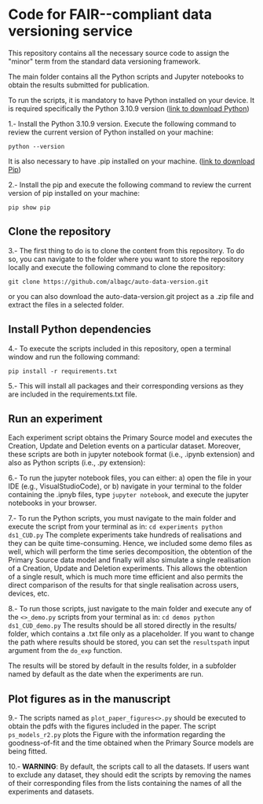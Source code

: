 # Code for FAIR--compliant data versioning service

This repository contains all the necessary source code to assign the "minor" term from the standard data versioning framework.

The main folder contains all the Python scripts and Jupyter notebooks to obtain the results submitted for publication.

To run the scripts, it is mandatory to have Python installed on your device. It is required specifically the Python 3.10.9 version ([link to download Python](https://www.python.org/downloads/release/python-3109/))

1.- Install the Python 3.10.9 version. Execute the following command to review the current version of Python installed on your machine:
```
python --version
```
It is also necessary to have .pip installed on your machine.
([link to download Pip](https://pypi.org/project/pip/))

2.- Install the pip and execute the following command to review the current version of pip installed on your machine:
```
pip show pip
```

## Clone the repository

3.- The first thing to do is to clone the content from this repository. 
    To do so, you can navigate to the folder where you want to store the repository locally and execute the following command to clone the repository:
```
git clone https://github.com/albagc/auto-data-version.git
```
or you can also download the auto-data-version.git project as a .zip file and extract the files in a selected folder. 

## Install Python dependencies

4.- To execute the scripts included in this repository, open a terminal window and run the following command:
```
pip install -r requirements.txt
```
5.- This will install all packages and their corresponding versions as they are included in the requirements.txt file.

## Run an experiment

Each experiment script obtains the Primary Source model and executes the Creation, Update and Deletion events on a particular dataset. 
Moreover, these scripts are both in jupyter notebook format (i.e., .ipynb extension) and also as Python scripts (i.e., .py extension):

6.- To run the jupyter notebook files, you can either:
      a) open the file in your IDE (e.g., VisualStudioCode), or
      b) navigate in your terminal to the folder containing the .ipnyb files, type ```jupyter notebook```, and execute the jupyter notebooks in your browser. 

7.- To run the Python scripts, you must navigate to the main folder and execute the script from your terminal as in:
    ```
    cd experiments
    python ds1_CUD.py
    ```
The complete experiments take hundreds of realisations and they can be quite time-consuming.
Hence, we included some demo files as well, which will perform the time series decomposition, the obtention of the Primary Source data model and finally will also simulate a single realisation of a Creation, Update and Deletion experiments. 
This allows the obtention of a single result, which is much more time efficient and also permits the direct comparison of the results for that single realisation across users, devices, etc. 

8.- To run those scripts, just navigate to the main folder and execute any of the ```<>_demo.py``` scripts from your terminal as in:
    ```
    cd demos
    python ds1_CUD_demo.py
    ```
The results should be all stored directly in the results/ folder, which contains a .txt file only as a placeholder. 
If you want to change the path where results should be stored, you can set the ```resultspath``` input argument from the ```do_exp``` function.

The results will be stored by default in the results folder, in a subfolder named by default as the date when the experiments are run.

## Plot figures as in the manuscript

9.- The scripts named as ```plot_paper_figures<>.py``` should be executed to obtain the pdfs with the figures included in the paper. 
The script ```ps_models_r2.py``` plots the Figure with the information regarding the goodness-of-fit and the time obtained when the Primary Source models are being fitted. 

10.- **WARNING**: By default, the scripts call to all the datasets. 
If users want to exclude any dataset, they should edit the scripts by removing the names of their corresponding files from the lists containing the names of all the experiments and datasets.
